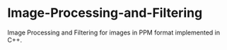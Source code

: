 # Image-Processing-and-Filtering
Image Processing and Filtering for images in PPM format implemented in C++.
